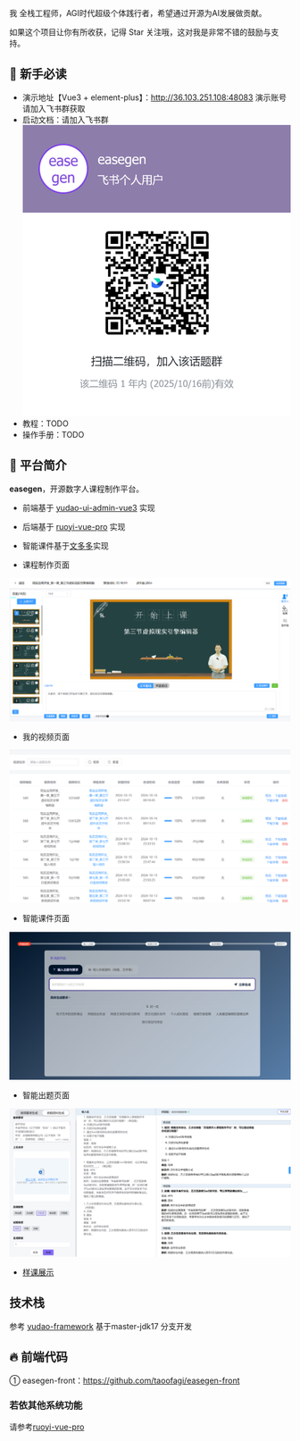 我 全栈工程师，AGI时代超级个体践行者，希望通过开源为AI发展做贡献。

如果这个项目让你有所收获，记得 Star 关注哦，这对我是非常不错的鼓励与支持。

## 🐶 新手必读

* 演示地址【Vue3 + element-plus】：<http://36.103.251.108:48083> 演示账号请加入飞书群获取
* 启动文档：请加入飞书群
![飞书](.image%2Fdigitalcourse%2Ffeishu.png)
* 教程：TODO
* 操作手册：TODO

## 🐯 平台简介

**easegen**，开源数字人课程制作平台。

* 前端基于 [yudao-ui-admin-vue3](https://gitee.com/yudaocode/yudao-ui-admin-vue3) 实现
* 后端基于 [ruoyi-vue-pro](https://gitee.com/zhijiantianya/ruoyi-vue-pro) 实现
* 智能课件基于[文多多](https://docmee.cn?source=u3199)实现

* 课程制作页面

![digitalhuman_course.png](.image%2Fdigitalcourse%2Fdigitalhuman_course.png)

* 我的视频页面

![my_video.png](.image%2Fdigitalcourse%2Fmy_video.png)
* 智能课件页面

![aippt.png](.image%2Fdigitalcourse%2Faippt.png)
* 智能出题页面

![ai_gen_test.png](.image%2Fdigitalcourse%2Fai_gen_test.png)

*  [样课展示](https://www.bilibili.com/video/av113088116297160/)



## 技术栈

参考 [yudao-framework](https://gitee.com/zhijiantianya/ruoyi-vue-pro)
基于master-jdk17 分支开发

## 🔥 前端代码


① easegen-front：<https://github.com/taoofagi/easegen-front>


### 若依其他系统功能
请参考[ruoyi-vue-pro](https://gitee.com/zhijiantianya/ruoyi-vue-pro#-%E5%86%85%E7%BD%AE%E5%8A%9F%E8%83%BD)


